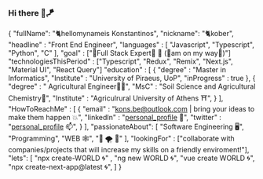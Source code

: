 ### Hi there 🤙🪁


{
   "fullName": "🐈hellomynameis Konstantinos",
   "nickname": "🐈kober",
   "headline" : "Front End Engineer",
   "languages" : [ "Javascript", "Typescript", "Python", "C" ],
   "goal" : ["💪Full Stack Expert🦾  🎯	 (🤙am on my way🤙)"]
   "technologiesThisPeriod" : ["Typescript", "Redux", "Remix", "Next.js", "Material UI", "React Query"]
   "education" : [
        {
           "degree" : "Master in Informatics",
           "Institute" : "University of Piraeus, UoP",
           "inProgress" : true
        },
        {
           "degree" : " Agricultural Engineer👨‍🌾",
           "MsC" : "Soil Science and Agricultural Chemistry🌴",
           "Institute" : "Agriculrural University of Athens ⛩️",
        }
   ],
   "HowToReachMe" : [
         {
            "email" : "kons.be@outlook.com | bring your ideas to make them happen 💥",
            "linkedIn" : "[personal_profile](https://www.linkedin.com/in/konstantinos-berdelis-520722188/) 💬",
            "twitter" : "[personal_profile](https://twitter.com/mperdememore) 📫",
         }
   ],
   "passionateAbout": [ "Software Engineering 🖥️", "Programming", "WEB 🕸️", "🌊 🌪️	🌟" ],
   "lookingFor" : ["collaborate with companies/projects that will increase my skills on a friendly enviroment!"],
   "lets": [ "npx create-WORLD 🌀" , "ng new WORLD 🌀", "vue create WORLD 🌀", "npx create-next-app@latest 🌀",  ]
}


